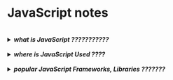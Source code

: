 # JavaScript notes





<br/>


<details>
	<summary> <b><em> what is JavaScript ??????????? </em></b> </summary>
<p>

***Answer:***</p>
</details>

<br/>

<details>
	<summary> <b><em> where is JavaScript Used ???? </em></b> </summary>
<p>

***Answer:***</p>
</details>

<br/>

<details>
	<summary> <b><em> popular JavaScript Frameworks, Libraries ??????? </em></b> </summary>
<p>

***Answer:***</p>
</details>
